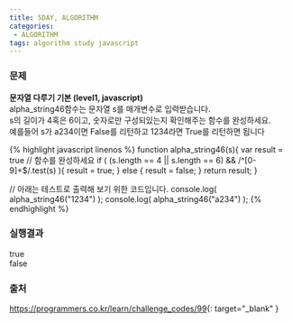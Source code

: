 ```yaml
---
title: 5DAY, ALGORITHM
categories:
 - ALGORITHM
tags: algorithm study javascript
---
```


### 문제
**문자열 다루기 기본 (level1, javascript)**<br />
alpha_string46함수는 문자열 s를 매개변수로 입력받습니다.<br />
s의 길이가 4혹은 6이고, 숫자로만 구성되있는지 확인해주는 함수를 완성하세요.<br />
예를들어 s가 a234이면 False를 리턴하고 1234라면 True를 리턴하면 됩니다<br />

{% highlight javascript linenos %}
function alpha_string46(s){
  var result = true
  // 함수를 완성하세요
	 if ( (s.length == 4 || s.length == 6) && /^[0-9]+$/.test(s) ){
    result = true;
  } else {
  	 result = false;
  }
  return result;
}

// 아래는 테스트로 출력해 보기 위한 코드입니다.
console.log( alpha_string46("1234") );
console.log( alpha_string46("a234") );
{% endhighlight %}

### 실행결과
true<br />
false

### 출처
<https://programmers.co.kr/learn/challenge_codes/99>{: target="_blank" }
